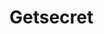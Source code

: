 #  Getsecret

<api-endpoint openapi-path="../../../openapi.json" method="GET" endpoint="/secrets/{secret_key}"/>
